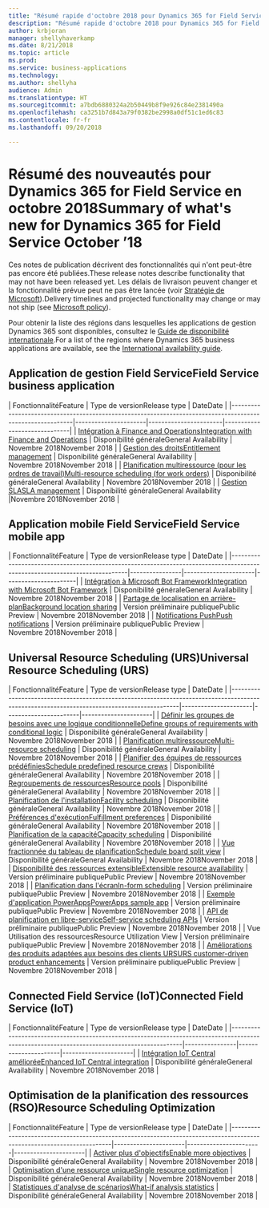```yaml
---
title: "Résumé rapide d'octobre 2018 pour Dynamics 365 for Field Service"
description: "Résumé rapide d'octobre 2018 pour Dynamics 365 for Field Service"
author: krbjoran
manager: shellyhaverkamp
ms.date: 8/21/2018
ms.topic: article
ms.prod: 
ms.service: business-applications
ms.technology: 
ms.author: shellyha
audience: Admin
ms.translationtype: HT
ms.sourcegitcommit: a7bdb6880324a2b50449b8f9e926c84e2381490a
ms.openlocfilehash: ca3251b7d843a79f0382be2998a0df51c1ed6c83
ms.contentlocale: fr-fr
ms.lasthandoff: 09/20/2018

---
```

#  <a name="summary-of-whats-new-for-dynamics-365-for-field-service-october-18"></a><span data-ttu-id="9caf9-103">Résumé des nouveautés pour Dynamics 365 for Field Service en octobre 2018</span><span class="sxs-lookup"><span data-stu-id="9caf9-103">Summary of what's new for Dynamics 365 for Field Service October ’18</span></span> 

<span data-ttu-id="9caf9-104">Ces notes de publication décrivent des fonctionnalités qui n'ont peut-être pas encore été publiées.</span><span class="sxs-lookup"><span data-stu-id="9caf9-104">These release notes describe functionality that may not have been released yet.</span></span> <span data-ttu-id="9caf9-105">Les délais de livraison peuvent changer et la fonctionnalité prévue peut ne pas être lancée (voir [Stratégie de Microsoft](https://go.microsoft.com/fwlink/p/?linkid=2007332)).</span><span class="sxs-lookup"><span data-stu-id="9caf9-105">Delivery timelines and projected functionality may change or may not ship (see [Microsoft policy](https://go.microsoft.com/fwlink/p/?linkid=2007332)).</span></span>

<span data-ttu-id="9caf9-106">Pour obtenir la liste des régions dans lesquelles les applications de gestion Dynamics 365 sont disponibles, consultez le [Guide de disponibilité internationale](https://aka.ms/dynamics_365_international_availability_deck).</span><span class="sxs-lookup"><span data-stu-id="9caf9-106">For a list of the regions where Dynamics 365 business applications are available, see the [International availability guide](https://aka.ms/dynamics_365_international_availability_deck).</span></span>

## <a name="field-service-business-application"></a><span data-ttu-id="9caf9-107">Application de gestion Field Service</span><span class="sxs-lookup"><span data-stu-id="9caf9-107">Field Service business application</span></span>

| <span data-ttu-id="9caf9-108">Fonctionnalité</span><span class="sxs-lookup"><span data-stu-id="9caf9-108">Feature</span></span>                                                                                                   | <span data-ttu-id="9caf9-109">Type de version</span><span class="sxs-lookup"><span data-stu-id="9caf9-109">Release type</span></span>         |  <span data-ttu-id="9caf9-110">Date</span><span class="sxs-lookup"><span data-stu-id="9caf9-110">Date</span></span>         |
|-----------------------------------------------------------------------------------------------------------|----------------------|-----------------------|------------------------------|
| [<span data-ttu-id="9caf9-111">Intégration à Finance and Operations</span><span class="sxs-lookup"><span data-stu-id="9caf9-111">Integration with Finance and Operations</span></span>](../field-service/dynamics365-finance-operations-integration.md) | <span data-ttu-id="9caf9-112">Disponibilité générale</span><span class="sxs-lookup"><span data-stu-id="9caf9-112">General Availability</span></span> |  <span data-ttu-id="9caf9-113">Novembre 2018</span><span class="sxs-lookup"><span data-stu-id="9caf9-113">November 2018</span></span> |
| [<span data-ttu-id="9caf9-114">Gestion des droits</span><span class="sxs-lookup"><span data-stu-id="9caf9-114">Entitlement management</span></span>](../field-service/entitlement-management.md)                                      | <span data-ttu-id="9caf9-115">Disponibilité générale</span><span class="sxs-lookup"><span data-stu-id="9caf9-115">General Availability</span></span> |  <span data-ttu-id="9caf9-116">Novembre 2018</span><span class="sxs-lookup"><span data-stu-id="9caf9-116">November 2018</span></span> |
| [<span data-ttu-id="9caf9-117">Planification multiressource (pour les ordres de travail)</span><span class="sxs-lookup"><span data-stu-id="9caf9-117">Multi-resource scheduling (for work orders)</span></span>](../field-service/multi-resource-scheduling.md)              | <span data-ttu-id="9caf9-118">Disponibilité générale</span><span class="sxs-lookup"><span data-stu-id="9caf9-118">General Availability</span></span> |  <span data-ttu-id="9caf9-119">Novembre 2018</span><span class="sxs-lookup"><span data-stu-id="9caf9-119">November 2018</span></span> |
| [<span data-ttu-id="9caf9-120">Gestion SLA</span><span class="sxs-lookup"><span data-stu-id="9caf9-120">SLA management</span></span>](../field-service/sla-management.md)                                                      | <span data-ttu-id="9caf9-121">Disponibilité générale</span><span class="sxs-lookup"><span data-stu-id="9caf9-121">General Availability</span></span> |<span data-ttu-id="9caf9-122">Novembre 2018</span><span class="sxs-lookup"><span data-stu-id="9caf9-122">November 2018</span></span> |

## <a name="field-service-mobile-app"></a><span data-ttu-id="9caf9-123">Application mobile Field Service</span><span class="sxs-lookup"><span data-stu-id="9caf9-123">Field Service mobile app</span></span>

| <span data-ttu-id="9caf9-124">Fonctionnalité</span><span class="sxs-lookup"><span data-stu-id="9caf9-124">Feature</span></span>                                                                                                                    | <span data-ttu-id="9caf9-125">Type de version</span><span class="sxs-lookup"><span data-stu-id="9caf9-125">Release type</span></span>   | <span data-ttu-id="9caf9-126">Date</span><span class="sxs-lookup"><span data-stu-id="9caf9-126">Date</span></span> |
|----------------------------------------------------------------------------------------------------------------------------|----------------|----------------------|----------------------|
| [<span data-ttu-id="9caf9-127">Intégration à Microsoft Bot Framework</span><span class="sxs-lookup"><span data-stu-id="9caf9-127">Integration with Microsoft Bot Framework</span></span>](../field-service/field-service-mobile/microsoft-bot-framework-integration.md) | <span data-ttu-id="9caf9-128">Disponibilité générale</span><span class="sxs-lookup"><span data-stu-id="9caf9-128">General Availability</span></span>             | <span data-ttu-id="9caf9-129">Novembre 2018</span><span class="sxs-lookup"><span data-stu-id="9caf9-129">November 2018</span></span>          |
| [<span data-ttu-id="9caf9-130">Partage de localisation en arrière-plan</span><span class="sxs-lookup"><span data-stu-id="9caf9-130">Background location sharing</span></span>](../field-service/field-service-mobile/background-location-sharing.md)                      | <span data-ttu-id="9caf9-131">Version préliminaire publique</span><span class="sxs-lookup"><span data-stu-id="9caf9-131">Public Preview</span></span> | <span data-ttu-id="9caf9-132">Novembre 2018</span><span class="sxs-lookup"><span data-stu-id="9caf9-132">November 2018</span></span>          |
| [<span data-ttu-id="9caf9-133">Notifications Push</span><span class="sxs-lookup"><span data-stu-id="9caf9-133">Push notifications</span></span>](../field-service/field-service-mobile/push-notifications.md)                                        | <span data-ttu-id="9caf9-134">Version préliminaire publique</span><span class="sxs-lookup"><span data-stu-id="9caf9-134">Public Preview</span></span> | <span data-ttu-id="9caf9-135">Novembre 2018</span><span class="sxs-lookup"><span data-stu-id="9caf9-135">November 2018</span></span>          |

## <a name="universal-resource-scheduling-urs"></a><span data-ttu-id="9caf9-136">Universal Resource Scheduling (URS)</span><span class="sxs-lookup"><span data-stu-id="9caf9-136">Universal Resource Scheduling (URS)</span></span>

| <span data-ttu-id="9caf9-137">Fonctionnalité</span><span class="sxs-lookup"><span data-stu-id="9caf9-137">Feature</span></span>                                                                                                                                    | <span data-ttu-id="9caf9-138">Type de version</span><span class="sxs-lookup"><span data-stu-id="9caf9-138">Release type</span></span>         | <span data-ttu-id="9caf9-139">Date</span><span class="sxs-lookup"><span data-stu-id="9caf9-139">Date</span></span> |
|--------------------------------------------------------------------------------------------------------------------------------------------|----------------------|-----------------------|----------------------|
| [<span data-ttu-id="9caf9-140">Définir les groupes de besoins avec une logique conditionnelle</span><span class="sxs-lookup"><span data-stu-id="9caf9-140">Define groups of requirements with conditional logic</span></span>](../field-service/universal-resource-scheduling-urs/Define-requirement-groups.md)    | <span data-ttu-id="9caf9-141">Disponibilité générale</span><span class="sxs-lookup"><span data-stu-id="9caf9-141">General Availability</span></span> | <span data-ttu-id="9caf9-142">Novembre 2018</span><span class="sxs-lookup"><span data-stu-id="9caf9-142">November 2018</span></span>        |
| [<span data-ttu-id="9caf9-143">Planification multiressource</span><span class="sxs-lookup"><span data-stu-id="9caf9-143">Multi-resource scheduling</span></span>](../field-service/universal-resource-scheduling-urs/Multi-Resource-Scheduling.md)                               | <span data-ttu-id="9caf9-144">Disponibilité générale</span><span class="sxs-lookup"><span data-stu-id="9caf9-144">General Availability</span></span> | <span data-ttu-id="9caf9-145">Novembre 2018</span><span class="sxs-lookup"><span data-stu-id="9caf9-145">November 2018</span></span>        |
| [<span data-ttu-id="9caf9-146">Planifier des équipes de ressources prédéfinies</span><span class="sxs-lookup"><span data-stu-id="9caf9-146">Schedule predefined resource crews</span></span>](../field-service/universal-resource-scheduling-urs/Crew-Scheduling.md)                                | <span data-ttu-id="9caf9-147">Disponibilité générale</span><span class="sxs-lookup"><span data-stu-id="9caf9-147">General Availability</span></span> | <span data-ttu-id="9caf9-148">Novembre 2018</span><span class="sxs-lookup"><span data-stu-id="9caf9-148">November 2018</span></span>        |
| [<span data-ttu-id="9caf9-149">Regroupements de ressources</span><span class="sxs-lookup"><span data-stu-id="9caf9-149">Resource pools</span></span>](../field-service/universal-resource-scheduling-urs/Resource-Pools.md)                                                     | <span data-ttu-id="9caf9-150">Disponibilité générale</span><span class="sxs-lookup"><span data-stu-id="9caf9-150">General Availability</span></span> | <span data-ttu-id="9caf9-151">Novembre 2018</span><span class="sxs-lookup"><span data-stu-id="9caf9-151">November 2018</span></span>        |
| [<span data-ttu-id="9caf9-152">Planification de l'installation</span><span class="sxs-lookup"><span data-stu-id="9caf9-152">Facility scheduling</span></span>](../field-service/universal-resource-scheduling-urs/Facility-Scheduling.md)                                           | <span data-ttu-id="9caf9-153">Disponibilité générale</span><span class="sxs-lookup"><span data-stu-id="9caf9-153">General Availability</span></span> | <span data-ttu-id="9caf9-154">Novembre 2018</span><span class="sxs-lookup"><span data-stu-id="9caf9-154">November 2018</span></span>        |
| [<span data-ttu-id="9caf9-155">Préférences d'exécution</span><span class="sxs-lookup"><span data-stu-id="9caf9-155">Fulfillment preferences</span></span>](../field-service/universal-resource-scheduling-urs/Fulfillment-Preferences.md)                                   | <span data-ttu-id="9caf9-156">Disponibilité générale</span><span class="sxs-lookup"><span data-stu-id="9caf9-156">General Availability</span></span> | <span data-ttu-id="9caf9-157">Novembre 2018</span><span class="sxs-lookup"><span data-stu-id="9caf9-157">November 2018</span></span>        |
| [<span data-ttu-id="9caf9-158">Planification de la capacité</span><span class="sxs-lookup"><span data-stu-id="9caf9-158">Capacity scheduling</span></span>](../field-service/universal-resource-scheduling-urs/Capacity-Scheduling.md)                                           | <span data-ttu-id="9caf9-159">Disponibilité générale</span><span class="sxs-lookup"><span data-stu-id="9caf9-159">General Availability</span></span> | <span data-ttu-id="9caf9-160">Novembre 2018</span><span class="sxs-lookup"><span data-stu-id="9caf9-160">November 2018</span></span>        |
| [<span data-ttu-id="9caf9-161">Vue fractionnée du tableau de planification</span><span class="sxs-lookup"><span data-stu-id="9caf9-161">Schedule board split view</span></span>](../field-service/universal-resource-scheduling-urs/Schedule-Board-Split-View.md)                               | <span data-ttu-id="9caf9-162">Disponibilité générale</span><span class="sxs-lookup"><span data-stu-id="9caf9-162">General Availability</span></span> | <span data-ttu-id="9caf9-163">Novembre 2018</span><span class="sxs-lookup"><span data-stu-id="9caf9-163">November 2018</span></span>        |
| [<span data-ttu-id="9caf9-164">Disponibilité des ressources extensible</span><span class="sxs-lookup"><span data-stu-id="9caf9-164">Extensible resource availability</span></span>](../field-service/universal-resource-scheduling-urs/extensibility-hook-resource-availability.md)         | <span data-ttu-id="9caf9-165">Version préliminaire publique</span><span class="sxs-lookup"><span data-stu-id="9caf9-165">Public Preview</span></span>       | <span data-ttu-id="9caf9-166">Novembre 2018</span><span class="sxs-lookup"><span data-stu-id="9caf9-166">November 2018</span></span>        |
| [<span data-ttu-id="9caf9-167">Planification dans l'écran</span><span class="sxs-lookup"><span data-stu-id="9caf9-167">In-form scheduling</span></span>](../field-service/universal-resource-scheduling-urs/in-form-scheduling.md)                                             | <span data-ttu-id="9caf9-168">Version préliminaire publique</span><span class="sxs-lookup"><span data-stu-id="9caf9-168">Public Preview</span></span>       | <span data-ttu-id="9caf9-169">Novembre 2018</span><span class="sxs-lookup"><span data-stu-id="9caf9-169">November 2018</span></span>        |
| [<span data-ttu-id="9caf9-170">Exemple d'application PowerApps</span><span class="sxs-lookup"><span data-stu-id="9caf9-170">PowerApps sample app</span></span>](../field-service/universal-resource-scheduling-urs/powerapps-sample-app.md)                                         | <span data-ttu-id="9caf9-171">Version préliminaire publique</span><span class="sxs-lookup"><span data-stu-id="9caf9-171">Public Preview</span></span>       | <span data-ttu-id="9caf9-172">Novembre 2018</span><span class="sxs-lookup"><span data-stu-id="9caf9-172">November 2018</span></span>        |
| [<span data-ttu-id="9caf9-173">API de planification en libre-service</span><span class="sxs-lookup"><span data-stu-id="9caf9-173">Self-service scheduling APIs</span></span>](../field-service/universal-resource-scheduling-urs//self-service-scheduling-apis.md)                        | <span data-ttu-id="9caf9-174">Version préliminaire publique</span><span class="sxs-lookup"><span data-stu-id="9caf9-174">Public Preview</span></span>       | <span data-ttu-id="9caf9-175">Novembre 2018</span><span class="sxs-lookup"><span data-stu-id="9caf9-175">November 2018</span></span>        |
| <span data-ttu-id="9caf9-176">Vue Utilisation des ressources</span><span class="sxs-lookup"><span data-stu-id="9caf9-176">Resource Utilization View</span></span>                                                                                                                  | <span data-ttu-id="9caf9-177">Version préliminaire publique</span><span class="sxs-lookup"><span data-stu-id="9caf9-177">Public Preview</span></span>       | <span data-ttu-id="9caf9-178">Novembre 2018</span><span class="sxs-lookup"><span data-stu-id="9caf9-178">November 2018</span></span>        |
| [<span data-ttu-id="9caf9-179">Améliorations des produits adaptées aux besoins des clients URS</span><span class="sxs-lookup"><span data-stu-id="9caf9-179">URS customer-driven product enhancements</span></span>](../field-service/universal-resource-scheduling-urs/urs-customer-driven-product-enhancements.md) | <span data-ttu-id="9caf9-180">Version préliminaire publique</span><span class="sxs-lookup"><span data-stu-id="9caf9-180">Public Preview</span></span>       | <span data-ttu-id="9caf9-181">Novembre 2018</span><span class="sxs-lookup"><span data-stu-id="9caf9-181">November 2018</span></span>        |

## <a name="connected-field-service-iot"></a><span data-ttu-id="9caf9-182">Connected Field Service (IoT)</span><span class="sxs-lookup"><span data-stu-id="9caf9-182">Connected Field Service (IoT)</span></span>

| <span data-ttu-id="9caf9-183">Fonctionnalité</span><span class="sxs-lookup"><span data-stu-id="9caf9-183">Feature</span></span>                                                                                                                                     | <span data-ttu-id="9caf9-184">Type de version</span><span class="sxs-lookup"><span data-stu-id="9caf9-184">Release type</span></span>   | <span data-ttu-id="9caf9-185">Date</span><span class="sxs-lookup"><span data-stu-id="9caf9-185">Date</span></span> |
|---------------------------------------------------------------------------------------------------------------------------------------------|----------------|----------------------|----------------------|
| [<span data-ttu-id="9caf9-186">Intégration IoT Central améliorée</span><span class="sxs-lookup"><span data-stu-id="9caf9-186">Enhanced IoT Central integration</span></span>](../field-service/connected-field-service/enhanced-iot-central-integration.md)                          | <span data-ttu-id="9caf9-187">Disponibilité générale</span><span class="sxs-lookup"><span data-stu-id="9caf9-187">General Availability</span></span>             | <span data-ttu-id="9caf9-188">Novembre 2018</span><span class="sxs-lookup"><span data-stu-id="9caf9-188">November 2018</span></span> |

## <a name="resource-scheduling-optimization"></a><span data-ttu-id="9caf9-189">Optimisation de la planification des ressources (RSO)</span><span class="sxs-lookup"><span data-stu-id="9caf9-189">Resource Scheduling Optimization</span></span>

| <span data-ttu-id="9caf9-190">Fonctionnalité</span><span class="sxs-lookup"><span data-stu-id="9caf9-190">Feature</span></span>                                                                                                               | <span data-ttu-id="9caf9-191">Type de version</span><span class="sxs-lookup"><span data-stu-id="9caf9-191">Release type</span></span>         | <span data-ttu-id="9caf9-192">Date</span><span class="sxs-lookup"><span data-stu-id="9caf9-192">Date</span></span> |
|-----------------------------------------------------------------------------------------------------------------------|----------------------|-----------------------|----------------------|
| [<span data-ttu-id="9caf9-193">Activer plus d'objectifs</span><span class="sxs-lookup"><span data-stu-id="9caf9-193">Enable more objectives</span></span>](../field-service/resource-scheduling-optimization-rso/enable-more-objectives.md)             | <span data-ttu-id="9caf9-194">Disponibilité générale</span><span class="sxs-lookup"><span data-stu-id="9caf9-194">General Availability</span></span> | <span data-ttu-id="9caf9-195">Novembre 2018</span><span class="sxs-lookup"><span data-stu-id="9caf9-195">November 2018</span></span>        |
| [<span data-ttu-id="9caf9-196">Optimisation d'une ressource unique</span><span class="sxs-lookup"><span data-stu-id="9caf9-196">Single resource optimization</span></span>](../field-service/resource-scheduling-optimization-rso/single-resource-optimization.md) | <span data-ttu-id="9caf9-197">Disponibilité générale</span><span class="sxs-lookup"><span data-stu-id="9caf9-197">General Availability</span></span> | <span data-ttu-id="9caf9-198">Novembre 2018</span><span class="sxs-lookup"><span data-stu-id="9caf9-198">November 2018</span></span>        |
| [<span data-ttu-id="9caf9-199">Statistiques d'analyse de scénarios</span><span class="sxs-lookup"><span data-stu-id="9caf9-199">What-if analysis statistics</span></span>](../field-service/resource-scheduling-optimization-rso/what-if-analysis-statistic-ui.md) | <span data-ttu-id="9caf9-200">Disponibilité générale</span><span class="sxs-lookup"><span data-stu-id="9caf9-200">General Availability</span></span> | <span data-ttu-id="9caf9-201">Novembre 2018</span><span class="sxs-lookup"><span data-stu-id="9caf9-201">November 2018</span></span>        |


